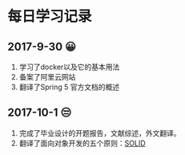 

#  每日学习记录 

##  2017-9-30 😀

 1. 学习了docker以及它的基本用法
 2. 备案了阿里云网站
 3. 翻译了Spring 5 官方文档的概述
 
##  2017-10-1 😒
 1. 完成了毕业设计的开题报告，文献综述，外文翻译。
 2. 翻译了面向对象开发的五个原则：[SOLID](https://maneng.github.io/tag/#SOLID)
